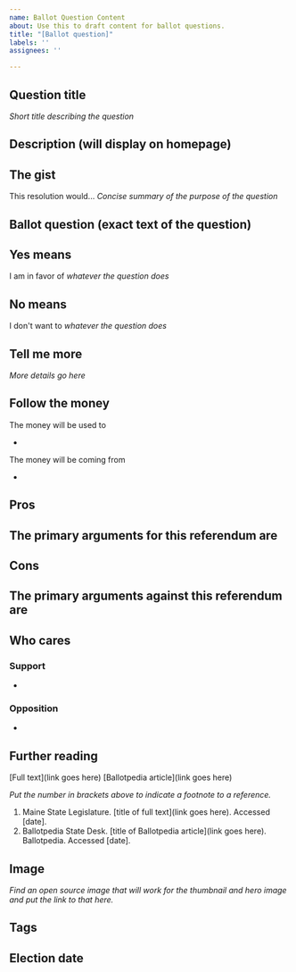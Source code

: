 ```yaml
---
name: Ballot Question Content
about: Use this to draft content for ballot questions.
title: "[Ballot question]"
labels: ''
assignees: ''

---
```


## Question title

_Short title describing the question_

## Description (will display on homepage)

## The gist

This resolution would... _Concise summary of the purpose of the question_

## Ballot question (exact text of the question)

## Yes means

I am in favor of _whatever the question does_

## No means

I don't want to _whatever the question does_

## Tell me more

_More details go here_

## Follow the money

The money will be used to

-

The money will be coming from

-

## Pros

## The primary arguments for this referendum are

## Cons

## The primary arguments against this referendum are

## Who cares

### Support

-

### Opposition

-

## Further reading

[Full text](link goes here)
[Ballotpedia article](link goes here)

<!-- References heading is added automatically -->

_Put the number in brackets above to indicate a footnote to a reference._

1. Maine State Legislature. [title of full text](link goes here). Accessed [date].
2. Ballotpedia State Desk. [title of Ballotpedia article](link goes here). Ballotpedia. Accessed [date].

## Image

_Find an open source image that will work for the thumbnail and hero image and put the link to that here._

## Tags

## Election date
